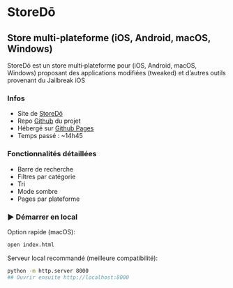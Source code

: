 # StoreDō
## Store multi‑plateforme (iOS, Android, macOS, Windows)
StoreDō est un store multi‑plateforme pour (iOS, Android, macOS, Windows) proposant des applications modifiées (tweaked) et d’autres outils provenant du Jailbreak iOS

### Infos
- Site de [StoreDō](https://abdu-63.github.io/storedo/)
- Repo [Github](https://github.com/abdu-63/storedo) du projet
- Hébergé sur [Github Pages](https://pages.github.com/)
- Temps passé : ~14h45

### Fonctionnalités détaillées
- Barre de recherche
- Filtres par catégorie
- Tri
- Mode sombre
- Pages par plateforme

### :arrow_forward: Démarrer en local

Option rapide (macOS):
```bash
open index.html
```
Serveur local recommandé (meilleure compatibilité):
```bash
python -m http.server 8000
## Ouvrir ensuite http://localhost:8000
```
